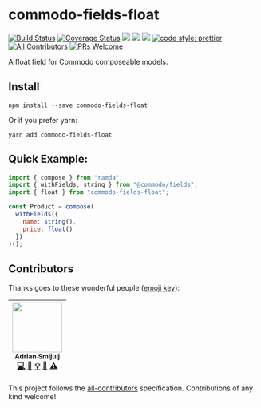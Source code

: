 # commodo-fields-float
[![Build Status](https://travis-ci.org/doitadrian/commodo-fields-float.svg?branch=master)](https://travis-ci.org/doitadrian/commodo-fields-float)
[![Coverage Status](https://coveralls.io/repos/github/doitadrian/commodo-fields-float/badge.svg?branch=master)](https://coveralls.io/github/doitadrian/commodo-fields-float?branch=master)
[![](https://img.shields.io/npm/dw/commodo-fields-float.svg)](https://www.npmjs.com/package/commodo-fields-float) 
[![](https://img.shields.io/npm/v/commodo-fields-float.svg)](https://www.npmjs.com/package/commodo-fields-float)
![](https://img.shields.io/npm/types/commodo-fields-float.svg)
[![code style: prettier](https://img.shields.io/badge/code_style-prettier-ff69b4.svg?style=flat-square)](https://github.com/prettier/prettier)
[![All Contributors](https://img.shields.io/badge/all_contributors-1-orange.svg?style=flat-square)](#contributors)
[![PRs Welcome](https://img.shields.io/badge/PRs-welcome-brightgreen.svg?style=flat-square)](http://makeapullrequest.com)
  
A float field for Commodo composeable models. 

## Install
```
npm install --save commodo-fields-float
```

Or if you prefer yarn: 
```
yarn add commodo-fields-float
```

## Quick Example:
 
```javascript
import { compose } from "ramda";
import { withFields, string } from "@commodo/fields";
import { float } from "commodo-fields-float";

const Product = compose(
  withFields({
    name: string(),
    price: float()
  })
)();
```

## Contributors

Thanks goes to these wonderful people ([emoji key](https://github.com/kentcdodds/all-contributors#emoji-key)):

<!-- ALL-CONTRIBUTORS-LIST:START - Do not remove or modify this section -->
<!-- prettier-ignore -->
| [<img src="https://avatars0.githubusercontent.com/u/5121148?v=4" width="100px;"/><br /><sub><b>Adrian Smijulj</b></sub>](https://github.com/doitadrian)<br />[💻](https://github.com/doitadrian/commodo-fields-float/commits?author=doitadrian "Code") [📖](https://github.com/doitadrian/commodo-fields-float/commits?author=doitadrian "Documentation") [💡](#example-doitadrian "Examples") [👀](#review-doitadrian "Reviewed Pull Requests") [⚠️](https://github.com/doitadrian/commodo-fields-float/commits?author=doitadrian "Tests") |
| :---: |
<!-- ALL-CONTRIBUTORS-LIST:END -->

This project follows the [all-contributors](https://github.com/kentcdodds/all-contributors) specification. Contributions of any kind welcome!
